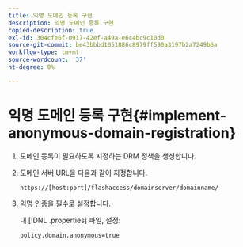 ```yaml
---
title: 익명 도메인 등록 구현
description: 익명 도메인 등록 구현
copied-description: true
exl-id: 304cfe6f-0917-42ef-a49a-e6c4bc9c10d0
source-git-commit: be43bbbd1051886c8979ff590a3197b2a7249b6a
workflow-type: tm+mt
source-wordcount: '37'
ht-degree: 0%

---
```


# 익명 도메인 등록 구현{#implement-anonymous-domain-registration}

1. 도메인 등록이 필요하도록 지정하는 DRM 정책을 생성합니다.
1. 도메인 서버 URL을 다음과 같이 지정합니다.

   ```
   https://[host:port]/flashaccess/domainserver/domainname/
   ```

1. 익명 인증을 필수로 설정합니다.

   내 [!DNL .properties] 파일, 설정:

   ```
   policy.domain.anonymous=true 
   ```
